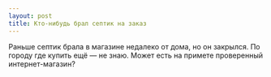 ```yaml
---
layout: post 
title: Кто-нибудь брал септик на заказ 
--- 
```

Раньше септик брала в магазине недалеко от дома, но он закрылся. По городу где купить ещё — не знаю. Может есть на примете проверенный интернет-магазин?